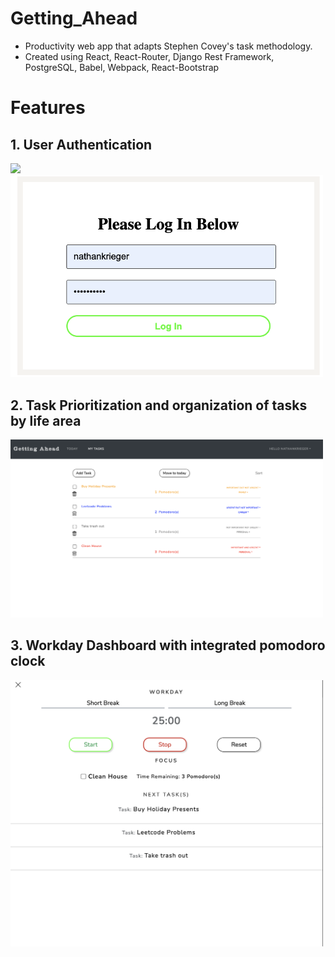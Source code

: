 # Getting_Ahead
* Productivity web app that adapts Stephen Covey's task methodology.
* Created using React, React-Router, Django Rest Framework, PostgreSQL, Babel, Webpack, React-Bootstrap

# Features 

## 1. User Authentication
<img src="./imgs/feature_auth.png" width="500" height="auto">
<img src="./imgs/feature_auth_2.png" width="500" height="auto">

## 2. Task Prioritization and organization of tasks by life area
<img src="./imgs/features_color.png" width="500" height="auto">

## 3. Workday Dashboard with integrated pomodoro clock
<img src="./imgs/feature_dashboard.png" width="500" height="auto">

